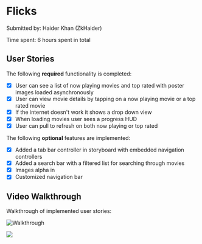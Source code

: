 # Flicks

Submitted by: Haider Khan (ZkHaider)

Time spent: 6 hours spent in total

## User Stories

The following **required** functionality is completed:

* [X] User can see a list of now playing movies and top rated with poster images loaded asynchronously
* [X] User can view movie details by tapping on a now playing movie or a top rated movie
* [X] If the internet doesn't work it shows a drop down view 
* [X] When loading movies user sees a progress HUD
* [X] User can pull to refresh on both now playing or top rated

The following **optional** features are implemented:

* [X] Added a tab bar controller in storyboard with embedded navigation controllers 
* [X] Added a search bar with a filtered list for searching through movies 
* [X] Images alpha in
* [X] Customized navigation bar 

## Video Walkthrough 

Walkthrough of implemented user stories:

![Walkthrough](http://i.giphy.com/l4pMaSeEAPjDYWSsg.gif)


<a href="http://i.giphy.com/l4pMaSeEAPjDYWSsg.gif"><img src="http://i.giphy.com/l4pMaSeEAPjDYWSsg.gif"/></a>
